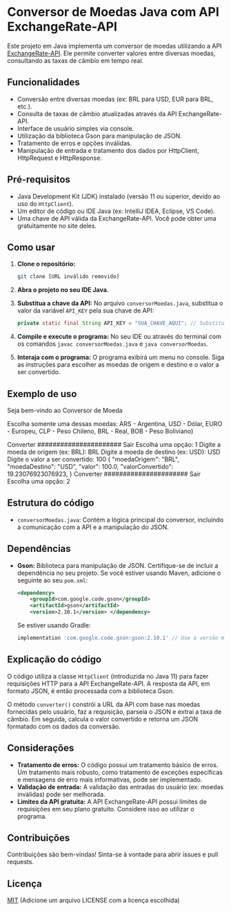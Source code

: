 # Conversor de Moedas Java com API ExchangeRate-API

Este projeto em Java implementa um conversor de moedas utilizando a API [ExchangeRate-API](https://www.exchangerate-api.com/). Ele permite converter valores entre diversas moedas, consultando as taxas de câmbio em tempo real.

## Funcionalidades

*   Conversão entre diversas moedas (ex: BRL para USD, EUR para BRL, etc.).
*   Consulta de taxas de câmbio atualizadas através da API ExchangeRate-API.
*   Interface de usuário simples via console.
*   Utilização da biblioteca Gson para manipulação de JSON.
*   Tratamento de erros e opções inválidas.
*   Manipulação de entrada e tratamento dos dados por HttpClient, HttpRequest e HttpResponse.

## Pré-requisitos

*   Java Development Kit (JDK) instalado (versão 11 ou superior, devido ao uso do `HttpClient`).
*   Um editor de código ou IDE Java (ex: IntelliJ IDEA, Eclipse, VS Code).
*   Uma chave de API válida da ExchangeRate-API. Você pode obter uma gratuitamente no site deles.

## Como usar

1.  **Clone o repositório:**

    ```bash
    git clone [URL inválido removido]
    ```

2.  **Abra o projeto no seu IDE Java.**

3.  **Substitua a chave da API:** No arquivo `conversorMoedas.java`, substitua o valor da variável `API_KEY` pela sua chave de API:

    ```java
    private static final String API_KEY = "SUA_CHAVE_AQUI"; // Substitua pela sua chave da API
    ```

4.  **Compile e execute o programa:** No seu IDE ou através do terminal com os comandos `javac conversorMoedas.java` e `java conversorMoedas`.

5.  **Interaja com o programa:** O programa exibirá um menu no console. Siga as instruções para escolher as moedas de origem e destino e o valor a ser convertido.

## Exemplo de uso
Seja bem-vindo ao Conversor de Moeda

Escolha somente uma dessas moedas: ARS - Argentina, USD - Dólar, EURO - Europeu, CLP - Peso Chileno, BRL - Real, BOB - Peso Boliviano)

Converter ######################
Sair Escolha uma opção: 1 Digite a moeda de origem (ex: BRL): BRL Digite a moeda de destino (ex: USD): USD Digite o valor a ser convertido: 100 { "moedaOrigem": "BRL", "moedaDestino": "USD", "valor": 100.0, "valorConvertido": 19.23076923076923, }
Converter ######################
Sair Escolha uma opção: 2

## Estrutura do código

*   `conversorMoedas.java`: Contém a lógica principal do conversor, incluindo a comunicação com a API e a manipulação do JSON.

## Dependências

*   **Gson:** Biblioteca para manipulação de JSON. Certifique-se de incluir a dependência no seu projeto. Se você estiver usando Maven, adicione o seguinte ao seu `pom.xml`:

    ```xml
    <dependency>
        <groupId>com.google.code.gson</groupId>
        <artifactId>gson</artifactId>
        <version>2.10.1</version> </dependency>
    ```

    Se estiver usando Gradle:

    ```gradle
    implementation 'com.google.code.gson:gson:2.10.1' // Use a versão mais recente
    ```

## Explicação do código

O código utiliza a classe `HttpClient` (introduzida no Java 11) para fazer requisições HTTP para a API ExchangeRate-API. A resposta da API, em formato JSON, é então processada com a biblioteca Gson.

O método `converter()` constrói a URL da API com base nas moedas fornecidas pelo usuário, faz a requisição, parseia o JSON e extrai a taxa de câmbio. Em seguida, calcula o valor convertido e retorna um JSON formatado com os dados da conversão.

## Considerações

*   **Tratamento de erros:** O código possui um tratamento básico de erros. Um tratamento mais robusto, como tratamento de exceções específicas e mensagens de erro mais informativas, pode ser implementado.
*   **Validação de entrada:** A validação das entradas do usuário (ex: moedas inválidas) pode ser melhorada.
*   **Limites da API gratuita:** A API ExchangeRate-API possui limites de requisições em seu plano gratuito. Considere isso ao utilizar o programa.

## Contribuições

Contribuições são bem-vindas! Sinta-se à vontade para abrir issues e pull requests.

## Licença

[MIT](LICENSE) (Adicione um arquivo LICENSE com a licença escolhida)

